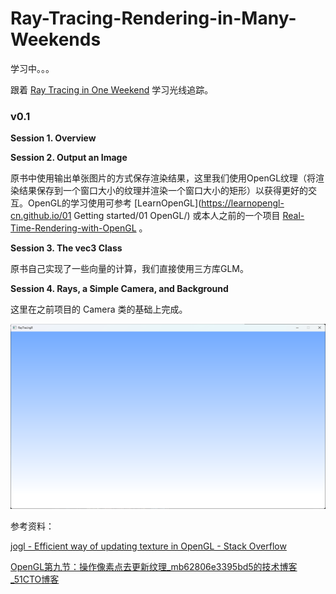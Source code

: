 # Ray-Tracing-Rendering-in-Many-Weekends



学习中。。。

跟着 [Ray Tracing in One Weekend](https://raytracing.github.io/books/RayTracingInOneWeekend.html) 学习光线追踪。



### v0.1

**Session 1. Overview**

**Session 2. Output an Image**

原书中使用输出单张图片的方式保存渲染结果，这里我们使用OpenGL纹理（将渲染结果保存到一个窗口大小的纹理并渲染一个窗口大小的矩形）以获得更好的交互。OpenGL的学习使用可参考 [LearnOpenGL](https://learnopengl-cn.github.io/01 Getting started/01 OpenGL/) 或本人之前的一个项目 [Real-Time-Rendering-with-OpenGL](https://github.com/CarrOvOt/Real-Time-Rendering-with-OpenGL) 。

**Session 3. The vec3 Class**

原书自己实现了一些向量的计算，我们直接使用三方库GLM。

**Session 4. Rays, a Simple Camera, and Background**

这里在之前项目的 Camera 类的基础上完成。



<img src="MDImages/image-20221004013018099.png" alt="image-20221004013018099" style="zoom:50%;" /> 



参考资料：

[jogl - Efficient way of updating texture in OpenGL - Stack Overflow](https://stackoverflow.com/questions/21577964/efficient-way-of-updating-texture-in-opengl)

[OpenGL第九节：操作像素点去更新纹理_mb62806e3395bd5的技术博客_51CTO博客](https://blog.51cto.com/u_15639793/5297415)
